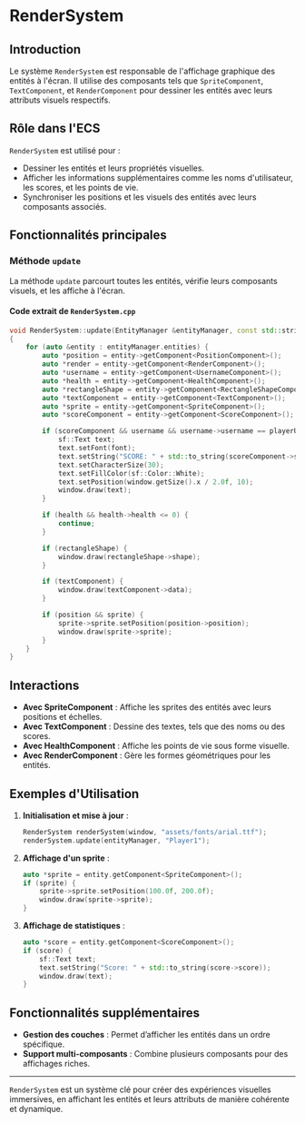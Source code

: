 # RenderSystem

## Introduction

Le système `RenderSystem` est responsable de l'affichage graphique des entités à l'écran. Il utilise des composants tels que `SpriteComponent`, `TextComponent`, et `RenderComponent` pour dessiner les entités avec leurs attributs visuels respectifs.

## Rôle dans l'ECS

`RenderSystem` est utilisé pour :

- Dessiner les entités et leurs propriétés visuelles.
- Afficher les informations supplémentaires comme les noms d'utilisateur, les scores, et les points de vie.
- Synchroniser les positions et les visuels des entités avec leurs composants associés.

## Fonctionnalités principales

### Méthode `update`

La méthode `update` parcourt toutes les entités, vérifie leurs composants visuels, et les affiche à l'écran.

#### Code extrait de `RenderSystem.cpp`

```cpp
void RenderSystem::update(EntityManager &entityManager, const std::string &playerUsername)
{
    for (auto &entity : entityManager.entities) {
        auto *position = entity->getComponent<PositionComponent>();
        auto *render = entity->getComponent<RenderComponent>();
        auto *username = entity->getComponent<UsernameComponent>();
        auto *health = entity->getComponent<HealthComponent>();
        auto *rectangleShape = entity->getComponent<RectangleShapeComponent>();
        auto *textComponent = entity->getComponent<TextComponent>();
        auto *sprite = entity->getComponent<SpriteComponent>();
        auto *scoreComponent = entity->getComponent<ScoreComponent>();

        if (scoreComponent && username && username->username == playerUsername) {
            sf::Text text;
            text.setFont(font);
            text.setString("SCORE: " + std::to_string(scoreComponent->score));
            text.setCharacterSize(30);
            text.setFillColor(sf::Color::White);
            text.setPosition(window.getSize().x / 2.0f, 10);
            window.draw(text);
        }

        if (health && health->health <= 0) {
            continue;
        }

        if (rectangleShape) {
            window.draw(rectangleShape->shape);
        }

        if (textComponent) {
            window.draw(textComponent->data);
        }

        if (position && sprite) {
            sprite->sprite.setPosition(position->position);
            window.draw(sprite->sprite);
        }
    }
}
```

## Interactions

- **Avec SpriteComponent** : Affiche les sprites des entités avec leurs positions et échelles.
- **Avec TextComponent** : Dessine des textes, tels que des noms ou des scores.
- **Avec HealthComponent** : Affiche les points de vie sous forme visuelle.
- **Avec RenderComponent** : Gère les formes géométriques pour les entités.

## Exemples d'Utilisation

1. **Initialisation et mise à jour** :
   ```cpp
   RenderSystem renderSystem(window, "assets/fonts/arial.ttf");
   renderSystem.update(entityManager, "Player1");
   ```

2. **Affichage d'un sprite** :
   ```cpp
   auto *sprite = entity.getComponent<SpriteComponent>();
   if (sprite) {
       sprite->sprite.setPosition(100.0f, 200.0f);
       window.draw(sprite->sprite);
   }
   ```

3. **Affichage de statistiques** :
   ```cpp
   auto *score = entity.getComponent<ScoreComponent>();
   if (score) {
       sf::Text text;
       text.setString("Score: " + std::to_string(score->score));
       window.draw(text);
   }
   ```

## Fonctionnalités supplémentaires

- **Gestion des couches** : Permet d’afficher les entités dans un ordre spécifique.
- **Support multi-composants** : Combine plusieurs composants pour des affichages riches.

---

`RenderSystem` est un système clé pour créer des expériences visuelles immersives, en affichant les entités et leurs attributs de manière cohérente et dynamique.


